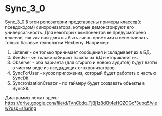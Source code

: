 # Sync_3_0
Sync_3_0
В этои репозитории представлены примеры классов(с псевдокодом) синхронизатора, которые демонстрируют его универсальность. 
Для некоторых компонентов не предусмотрено классов, так как они должны быть очень простыми и использовать только базовые технологии Flexberry. Например: 

1. Listener - он только принимает сообщения и складывает их в БД.
2. Sender - он только забирает пакеты из БД и отправляет их.
3. Observer - оба варианта (для старого и нового аудитов) будут взяты в чистом виде из предыдущих синхронизаторов.
4. SyncForUser - кусок приложения, который будет работать с частью SyncDB. 
5. SyncronizationCreator - по таймеру будет создавать объекты в SyncSB.

Диаграммы лежат здесь: https://drive.google.com/file/d/1VnCbdq_TjBj1z8d0lt4eHQZOGc73upq5/view?usp=sharing
